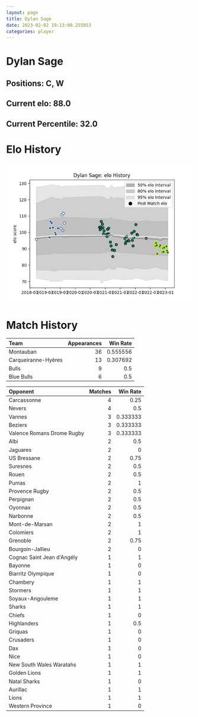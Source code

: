 ```yaml
---  
layout: page  
title: Dylan Sage  
date: 2023-02-02 19:13:00.255953  
categories: player  
---
```

# Dylan Sage

## Positions: C, W

## Current elo: 88.0

## Current Percentile: 32.0

# Elo History


![elo history](history_DylanSage.png)
# Match History


| Team                |   Appearances |   Win Rate |
|:--------------------|--------------:|-----------:|
| Montauban           |            36 |   0.555556 |
| Carqueiranne-Hyères |            13 |   0.307692 |
| Bulls               |             9 |   0.5      |
| Blue Bulls          |             6 |   0.5      |

| Opponent                   |   Matches |   Win Rate |
|:---------------------------|----------:|-----------:|
| Carcassonne                |         4 |   0.25     |
| Nevers                     |         4 |   0.5      |
| Vannes                     |         3 |   0.333333 |
| Beziers                    |         3 |   0.333333 |
| Valence Romans Drome Rugby |         3 |   0.333333 |
| Albi                       |         2 |   0.5      |
| Jaguares                   |         2 |   0        |
| US Bressane                |         2 |   0.75     |
| Suresnes                   |         2 |   0.5      |
| Rouen                      |         2 |   0.5      |
| Pumas                      |         2 |   1        |
| Provence Rugby             |         2 |   0.5      |
| Perpignan                  |         2 |   0.5      |
| Oyonnax                    |         2 |   0.5      |
| Narbonne                   |         2 |   0.5      |
| Mont-de-Marsan             |         2 |   1        |
| Colomiers                  |         2 |   1        |
| Grenoble                   |         2 |   0.75     |
| Bourgoin-Jallieu           |         2 |   0        |
| Cognac Saint Jean d'Angély |         1 |   1        |
| Bayonne                    |         1 |   0        |
| Biarritz Olympique         |         1 |   0        |
| Chambery                   |         1 |   1        |
| Stormers                   |         1 |   1        |
| Soyaux-Angouleme           |         1 |   1        |
| Sharks                     |         1 |   1        |
| Chiefs                     |         1 |   0        |
| Highlanders                |         1 |   0.5      |
| Griquas                    |         1 |   0        |
| Crusaders                  |         1 |   0        |
| Dax                        |         1 |   0        |
| Nice                       |         1 |   0        |
| New South Wales Waratahs   |         1 |   1        |
| Golden Lions               |         1 |   1        |
| Natal Sharks               |         1 |   0        |
| Aurillac                   |         1 |   1        |
| Lions                      |         1 |   1        |
| Western Province           |         1 |   0        |